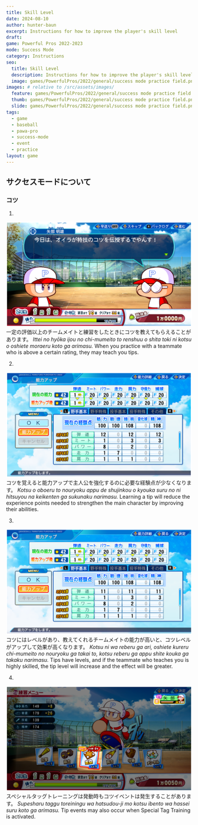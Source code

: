 ```yaml
---
title: Skill Level
date: 2024-08-10
author: hunter-baun
excerpt: Instructions for how to improve the player's skill level
draft: 
game: Powerful Pros 2022-2023
mode: Success Mode
category: Instructions
seo:
  title: Skill Level
  description: Instructions for how to improve the player's skill level
  image: games/PowerfulPros/2022/general/success mode practice field.png
images: # relative to /src/assets/images/
  feature: games/PowerfulPros/2022/general/success mode practice field.png
  thumb: games/PowerfulPros/2022/general/success mode practice field.png
  slide: games/PowerfulPros/2022/general/success mode practice field.png
tags:
  - game
  - baseball
  - pawa-pro
  - success-mode
  - event
  - practice
layout: game
---
```

## サクセスモードについて
### コツ

1.
![Teammate teaching tips dialog](</assets/images/games/PowerfulPros/2022/Success Mode/Instructions/Success Mode/Practice/Skill Level/1.png>)
一定の評価以上のチームメイトと練習をしたときにコツを教えてもらえることがあります。
*Ittei no hyōka ijou no chi-mumeito to renshuu o shita toki ni kotsu o oshiete moraeru koto ga arimasu.*
When you practice with a teammate who is above a certain rating, they may teach you tips.

2. 
![Experience point allocation with lower cost](</assets/images/games/PowerfulPros/2022/Success Mode/Instructions/Success Mode/Practice/Skill Level/2.png>)
コツを覚えると能力アップで主人公を強化するのに必要な経験点が少なくなります。
*Kotsu o oboeru to nouryoku appu de shujinkou o kyouka suru no ni hitsuyou na keikenten ga sukunaku narimasu.*
Learning a tip will reduce the experience points needed to strengthen the main character by improving their abilities.

3.
![Even lower cost allocation with higher levels](</assets/images/games/PowerfulPros/2022/Success Mode/Instructions/Success Mode/Practice/Skill Level/3.png>)
コツにはレベルがあり、教えてくれるチームメイトの能力が高いと、コツレベルがアップして効果が高くなります。
*Kotsu ni wa reberu ga ari, oshiete kureru chi-mumeito no nouryoku ga takai to, kotsu reberu ga appu shite kouka ga takaku narimasu.*
Tips have levels, and if the teammate who teaches you is highly skilled, the tip level will increase and the effect will be greater.

4.
![Extra tip event available from special tag training](</assets/images/games/PowerfulPros/2022/Success Mode/Instructions/Success Mode/Practice/Skill Level/4.png>)
スペシャルタッグトレーニングは発動時もコツイベントは発生することがあります。
*Supesharu taggu toreiningu wa hatsudou-ji mo kotsu ibento wa hassei suru koto ga arimasu.*
Tip events may also occur when Special Tag Training is activated.